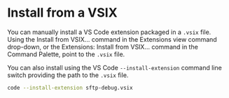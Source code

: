 # Install from a VSIX

You can manually install a VS Code extension packaged in a `.vsix` file. Using the Install from VSIX... command in the Extensions view command drop-down, or the Extensions: Install from VSIX... command in the Command Palette, point to the `.vsix` file.

You can also install using the VS Code `--install-extension` command line switch providing the path to the `.vsix` file.

```bash
code --install-extension sftp-debug.vsix
```

